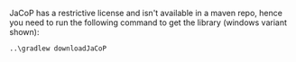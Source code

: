 JaCoP has a restrictive license and isn't available in a maven repo, hence you
need to run the following command to get the library (windows variant shown):

    ..\gradlew downloadJaCoP
